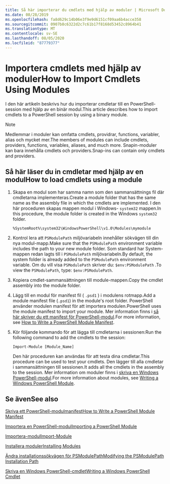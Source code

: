 ```yaml
---
title: Så här importerar du cmdlets med hjälp av moduler | Microsoft Docs
ms.date: 08/28/2019
ms.openlocfilehash: fa8d629c14b06e3f9e9d6151cf09aa6b4acce358
ms.sourcegitcommit: 0907b8c6322d2c7c61b17f8168d53452c8964b41
ms.translationtype: MT
ms.contentlocale: sv-SE
ms.lasthandoff: 08/05/2020
ms.locfileid: "87779377"
---
```

# <a name="how-to-import-cmdlets-using-modules"></a><span data-ttu-id="95b1f-102">Importera cmdlets med hjälp av moduler</span><span class="sxs-lookup"><span data-stu-id="95b1f-102">How to Import Cmdlets Using Modules</span></span>

<span data-ttu-id="95b1f-103">I den här artikeln beskrivs hur du importerar cmdletar till en PowerShell-session med hjälp av en binär modul.</span><span class="sxs-lookup"><span data-stu-id="95b1f-103">This article describes how to import cmdlets to a PowerShell session by using a binary module.</span></span>

> [!NOTE]
> <span data-ttu-id="95b1f-104">Medlemmar i moduler kan omfatta cmdlets, providrar, functions, variabler, alias och mycket mer.</span><span class="sxs-lookup"><span data-stu-id="95b1f-104">The members of modules can include cmdlets, providers, functions, variables, aliases, and much more.</span></span> <span data-ttu-id="95b1f-105">Snapin-moduler kan bara innehålla cmdlets och providers.</span><span class="sxs-lookup"><span data-stu-id="95b1f-105">Snap-ins can contain only cmdlets and providers.</span></span>

## <a name="how-to-load-cmdlets-using-a-module"></a><span data-ttu-id="95b1f-106">Så här läser du in cmdletar med hjälp av en modul</span><span class="sxs-lookup"><span data-stu-id="95b1f-106">How to load cmdlets using a module</span></span>

1. <span data-ttu-id="95b1f-107">Skapa en modul som har samma namn som den sammansättnings fil där cmdletarna implementeras.</span><span class="sxs-lookup"><span data-stu-id="95b1f-107">Create a module folder that has the same name as the assembly file in which the cmdlets are implemented.</span></span> <span data-ttu-id="95b1f-108">I den här proceduren skapas mappen modul i Windows- `system32` mappen.</span><span class="sxs-lookup"><span data-stu-id="95b1f-108">In this procedure, the module folder is created in the Windows `system32` folder.</span></span>

   `%SystemRoot%\system32\WindowsPowerShell\v1.0\Modules\mymodule`

1. <span data-ttu-id="95b1f-109">Kontrol lera att `PSModulePath` miljövariabeln innehåller sökvägen till din nya modul-mapp.</span><span class="sxs-lookup"><span data-stu-id="95b1f-109">Make sure that the `PSModulePath` environment variable includes the path to your new module folder.</span></span> <span data-ttu-id="95b1f-110">Som standard har System-mappen redan lagts till i `PSModulePath` miljövariabeln.</span><span class="sxs-lookup"><span data-stu-id="95b1f-110">By default, the system folder is already added to the `PSModulePath` environment variable.</span></span> <span data-ttu-id="95b1f-111">Om du vill visa `PSModulePath` skriver du: `$env:PSModulePath` .</span><span class="sxs-lookup"><span data-stu-id="95b1f-111">To view the `PSModulePath`, type: `$env:PSModulePath`.</span></span>

1. <span data-ttu-id="95b1f-112">Kopiera cmdlet-sammansättningen till module-mappen.</span><span class="sxs-lookup"><span data-stu-id="95b1f-112">Copy the cmdlet assembly into the module folder.</span></span>

1. <span data-ttu-id="95b1f-113">Lägg till en modul för manifest fil ( `.psd1` ) i modulens rotmapp.</span><span class="sxs-lookup"><span data-stu-id="95b1f-113">Add a module manifest file (`.psd1`) in the module's root folder.</span></span> <span data-ttu-id="95b1f-114">PowerShell använder modulen manifest för att importera modulen.</span><span class="sxs-lookup"><span data-stu-id="95b1f-114">PowerShell uses the module manifest to import your module.</span></span> <span data-ttu-id="95b1f-115">Mer information finns i [så här skriver du ett manifest för PowerShell-modul](../module/how-to-write-a-powershell-module-manifest.md).</span><span class="sxs-lookup"><span data-stu-id="95b1f-115">For more information, see [How to Write a PowerShell Module Manifest](../module/how-to-write-a-powershell-module-manifest.md).</span></span>

1. <span data-ttu-id="95b1f-116">Kör följande kommando för att lägga till cmdletarna i sessionen:</span><span class="sxs-lookup"><span data-stu-id="95b1f-116">Run the following command to add the cmdlets to the session:</span></span>

   `Import-Module [Module_Name]`

   <span data-ttu-id="95b1f-117">Den här proceduren kan användas för att testa dina cmdletar.</span><span class="sxs-lookup"><span data-stu-id="95b1f-117">This procedure can be used to test your cmdlets.</span></span> <span data-ttu-id="95b1f-118">Den lägger till alla cmdletar i sammansättningen till sessionen.</span><span class="sxs-lookup"><span data-stu-id="95b1f-118">It adds all the cmdlets in the assembly to the session.</span></span> <span data-ttu-id="95b1f-119">Mer information om moduler finns i [skriva en Windows PowerShell-modul](../module/writing-a-windows-powershell-module.md).</span><span class="sxs-lookup"><span data-stu-id="95b1f-119">For more information about modules, see [Writing a Windows PowerShell Module](../module/writing-a-windows-powershell-module.md).</span></span>

## <a name="see-also"></a><span data-ttu-id="95b1f-120">Se även</span><span class="sxs-lookup"><span data-stu-id="95b1f-120">See also</span></span>

[<span data-ttu-id="95b1f-121">Skriva ett PowerShell-modulmanifest</span><span class="sxs-lookup"><span data-stu-id="95b1f-121">How to Write a PowerShell Module Manifest</span></span>](../module/how-to-write-a-powershell-module-manifest.md)

[<span data-ttu-id="95b1f-122">Importera en PowerShell-modul</span><span class="sxs-lookup"><span data-stu-id="95b1f-122">Importing a PowerShell Module</span></span>](../module/importing-a-powershell-module.md)

[<span data-ttu-id="95b1f-123">Importera-modul</span><span class="sxs-lookup"><span data-stu-id="95b1f-123">Import-Module</span></span>](/powershell/module/Microsoft.PowerShell.Core/Import-Module)

[<span data-ttu-id="95b1f-124">Installera moduler</span><span class="sxs-lookup"><span data-stu-id="95b1f-124">Installing Modules</span></span>](../module/installing-a-powershell-module.md)

[<span data-ttu-id="95b1f-125">Ändra installationssökvägen för PSModulePath</span><span class="sxs-lookup"><span data-stu-id="95b1f-125">Modifying the PSModulePath Installation Path</span></span>](../module/modifying-the-psmodulepath-installation-path.md)

[<span data-ttu-id="95b1f-126">Skriva en Windows PowerShell-cmdlet</span><span class="sxs-lookup"><span data-stu-id="95b1f-126">Writing a Windows PowerShell Cmdlet</span></span>](../cmdlet/cmdlet-overview.md)
